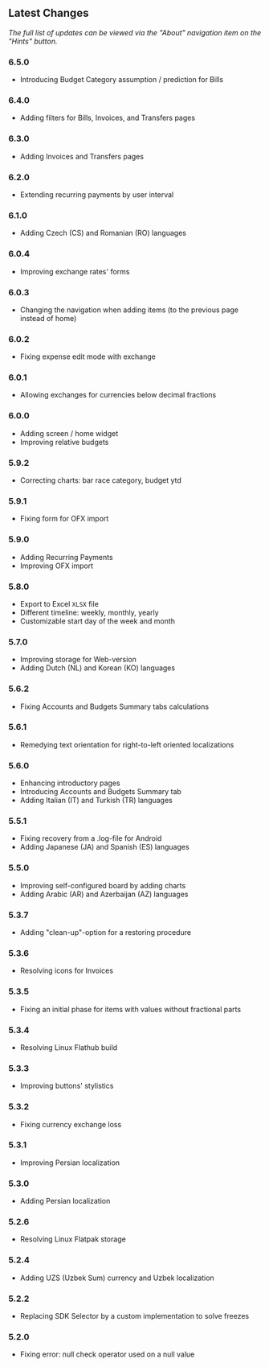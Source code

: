 ## Latest Changes

_The full list of updates can be viewed via the "About" navigation item on the "Hints" button._

### 6.5.0
- Introducing Budget Category assumption / prediction for Bills

### 6.4.0
- Adding filters for Bills, Invoices, and Transfers pages

### 6.3.0
- Adding Invoices and Transfers pages

### 6.2.0
- Extending recurring payments by user interval

### 6.1.0
- Adding Czech (CS) and Romanian (RO) languages

### 6.0.4
- Improving exchange rates' forms

### 6.0.3
- Changing the navigation when adding items (to the previous page instead of home)

### 6.0.2
- Fixing expense edit mode with exchange

### 6.0.1
- Allowing exchanges for currencies below decimal fractions

### 6.0.0
- Adding screen / home widget
- Improving relative budgets

### 5.9.2
- Correcting charts: bar race category, budget ytd

### 5.9.1
- Fixing form for OFX import

### 5.9.0
- Adding Recurring Payments
- Improving OFX import

### 5.8.0
- Export to Excel `XLSX` file
- Different timeline: weekly, monthly, yearly
- Customizable start day of the week and month

### 5.7.0
- Improving storage for Web-version
- Adding Dutch (NL) and Korean (KO) languages

### 5.6.2
- Fixing Accounts and Budgets Summary tabs calculations

### 5.6.1
- Remedying text orientation for right-to-left oriented localizations

### 5.6.0
- Enhancing introductory pages
- Introducing Accounts and Budgets Summary tab
- Adding Italian (IT) and Turkish (TR) languages

### 5.5.1
- Fixing recovery from a .log-file for Android
- Adding Japanese (JA) and Spanish (ES) languages

### 5.5.0
- Improving self-configured board by adding charts
- Adding Arabic (AR) and Azerbaijan (AZ) languages

### 5.3.7
- Adding "clean-up"-option for a restoring procedure

### 5.3.6
- Resolving icons for Invoices

### 5.3.5
- Fixing an initial phase for items with values without fractional parts

### 5.3.4
- Resolving Linux Flathub build

### 5.3.3
- Improving buttons' stylistics

### 5.3.2
- Fixing currency exchange loss

### 5.3.1
- Improving Persian localization

### 5.3.0
- Adding Persian localization

### 5.2.6
- Resolving Linux Flatpak storage

### 5.2.4
- Adding UZS (Uzbek Sum) currency and Uzbek localization

### 5.2.2
- Replacing SDK Selector by a custom implementation to solve freezes

### 5.2.0
- Fixing error: null check operator used on a null value
